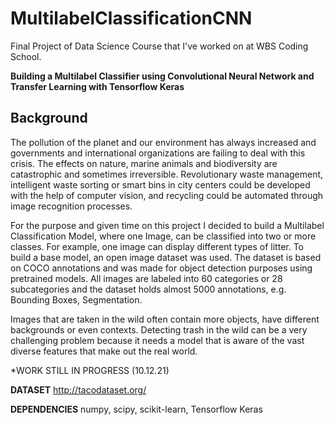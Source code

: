 # MultilabelClassificationCNN
Final Project of Data Science Course that I've worked on at WBS Coding School.

**Building a Multilabel Classifier using Convolutional Neural Network and Transfer Learning with Tensorflow Keras**


## Background 
The pollution of the planet and our environment has always increased and governments and international organizations are failing to deal with this crisis. The effects on nature, marine animals and biodiversity are catastrophic and sometimes irreversible. Revolutionary waste management, intelligent waste sorting or smart bins in city centers could be developed with the help of computer vision, and recycling could be automated through image recognition processes.

For the purpose and given time on this project I decided to build a Multilabel Classification Model, where one Image, can be classified into two or more classes. For example, one image can display different types of litter. To build a base model, an open image dataset was used. The dataset is based on COCO annotations and was made for object detection purposes using pretrained models. All images are labeled into 60 categories or 28 subcategories and the dataset holds almost 5000 annotations, e.g. Bounding Boxes, Segmentation. 

Images that are taken in the wild often contain more objects, have different backgrounds or even contexts. Detecting trash in the wild can be a very challenging problem because it needs a model that is aware of the vast diverse features that make out the real world. 

*WORK STILL IN PROGRESS (10.12.21)



**DATASET**
http://tacodataset.org/

**DEPENDENCIES** numpy, scipy, scikit-learn, Tensorflow Keras

